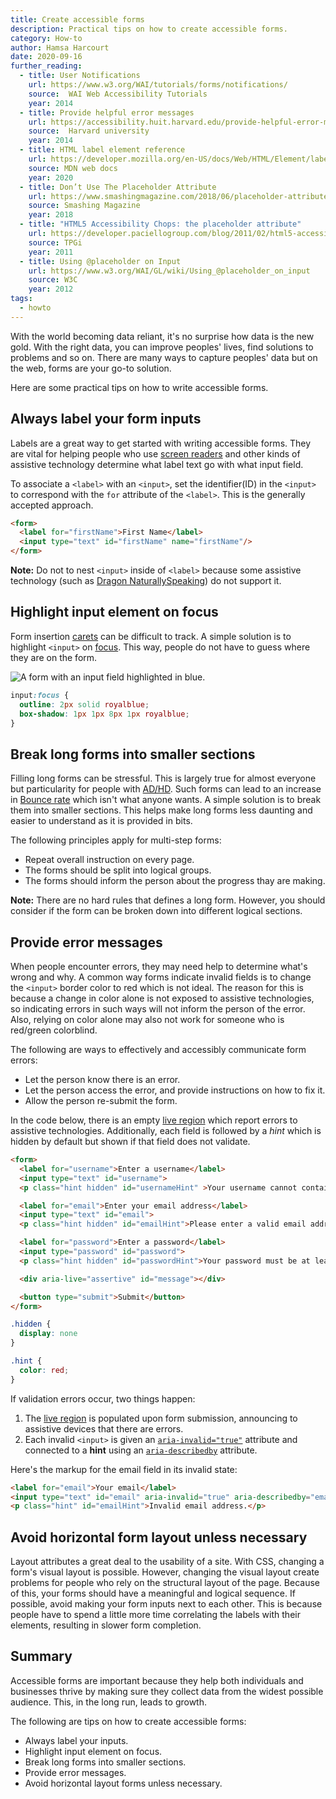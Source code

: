 ```yaml
---
title: Create accessible forms
description: Practical tips on how to create accessible forms.
category: How-to
author: Hamsa Harcourt
date: 2020-09-16
further_reading:
  - title: User Notifications
    url: https://www.w3.org/WAI/tutorials/forms/notifications/
    source:  WAI Web Accessibility Tutorials
    year: 2014
  - title: Provide helpful error messages
    url: https://accessibility.huit.harvard.edu/provide-helpful-error-messages
    source:  Harvard university
    year: 2014
  - title: HTML label element reference
    url: https://developer.mozilla.org/en-US/docs/Web/HTML/Element/label
    source: MDN web docs
    year: 2020
  - title: Don’t Use The Placeholder Attribute
    url: https://www.smashingmagazine.com/2018/06/placeholder-attribute/
    source: Smashing Magazine
    year: 2018
  - title: "HTML5 Accessibility Chops: the placeholder attribute"
    url: https://developer.paciellogroup.com/blog/2011/02/html5-accessibility-chops-the-placeholder-attribute/
    source: TPGi
    year: 2011
  - title: Using @placeholder on Input
    url: https://www.w3.org/WAI/GL/wiki/Using_@placeholder_on_input
    source: W3C
    year: 2012
tags:
  - howto
---
```


With the world becoming data reliant, it's no surprise how data is the new gold. With the right data, you can improve peoples' lives, find solutions to problems and so on. There are many ways to capture peoples' data but on the web, forms are your go-to solution.

Here are some  practical tips on how to write accessible forms.


## Always label your form inputs

Labels are a great way to get started with writing accessible forms. They are vital for helping people who use [screen readers](https://en.wikipedia.org/wiki/Screen_reader) and other kinds of assistive technology determine what label text go with what input field.

To associate a `<label>` with an `<input>`, set the identifier(ID) in the `<input>` to correspond with the `for` attribute of the `<label>`. This is the generally accepted approach.

```html
<form>
  <label for="firstName">First Name</label>
  <input type="text" id="firstName" name="firstName"/>
</form>
```

**Note:** Do not to nest `<input>` inside of `<label>` because some assistive technology (such as [Dragon NaturallySpeaking](https://en.wikipedia.org/wiki/Dragon_NaturallySpeaking)) do not support it.


## Highlight input element on focus

Form insertion [carets](https://developer.mozilla.org/en-US/docs/Glossary/caret#:~:text=A%20caret%20sometimes%20called%20a,is%20called%20the%20insertion%20point.) can be difficult to track. A simple solution is to highlight `<input>` on [focus](https://developer.mozilla.org/en-US/docs/Web/CSS/:focus). This way, people do not have to guess where they are on the form.

![A form with an input field highlighted in blue.](/img/posts/how-to-write-accessible-forms/form-field-on-focus.png)

```css
input:focus {
  outline: 2px solid royalblue;
  box-shadow: 1px 1px 8px 1px royalblue;
}
```

## Break long forms into smaller sections

Filling long forms can be stressful. This is largely true for almost everyone but particularity for people  with [AD/HD](https://www.cdc.gov/ncbddd/adhd/facts.html). Such forms can lead to an increase in [Bounce rate](https://en.wikipedia.org/wiki/Bounce_rate) which isn't what anyone wants. A simple solution is to break them into smaller sections. This helps make long forms less daunting and easier to understand as it is provided in bits.

The following principles apply for multi-step forms:

- Repeat overall instruction on every page.
- The forms should be split into logical groups.
- The forms should inform the person about the progress thay are making.

**Note:** There are no hard rules that defines a long form. However, you should consider if the form can be broken down into different logical sections.

## Provide error messages

When people encounter errors, they may need help to determine what's wrong and why. A common way forms indicate invalid fields is to change the `<input>` border color to red which is not ideal. The reason for this is because a change in color alone is not exposed to assistive technologies, so indicating errors in such ways will not inform the person of the error. Also, relying on color alone may also not work for someone who is red/green colorblind.

The following are ways to effectively and accessibly communicate form errors:

- Let the person know there is an error.
- Let the person access the error, and provide instructions on how to fix it.
- Allow the person re-submit the form.

In the code below, there is an empty [live region](https://developer.mozilla.org/en-US/docs/Web/Accessibility/ARIA/ARIA_Live_Regions) which report errors to assistive technologies. Additionally, each field is followed by a _hint_ which is hidden by default but shown if that field does not validate.

```html
<form>
  <label for="username">Enter a username</label>
  <input type="text" id="username">
  <p class="hint hidden" id="usernameHint" >Your username cannot contain punctuation</p>

  <label for="email">Enter your email address</label>
  <input type="text" id="email">
  <p class="hint hidden" id="emailHint">Please enter a valid email address</p>

  <label for="password">Enter a password</label>
  <input type="password" id="password">
  <p class="hint hidden" id="passwordHint">Your password must be at least 6 characters</p>

  <div aria-live="assertive" id="message"></div>

  <button type="submit">Submit</button>
</form>
```

```css
.hidden {
  display: none
}

.hint {
  color: red;
}
```
If validation errors occur, two things happen:

1. The [live region](https://developer.mozilla.org/en-US/docs/Web/Accessibility/ARIA/ARIA_Live_Regions) is populated upon form submission, announcing to assistive devices that there are errors.
2. Each invalid `<input>` is given an [`aria-invalid="true"`](https://developer.mozilla.org/en-US/docs/Web/Accessibility/ARIA/ARIA_Techniques/Using_the_aria-invalid_attribute) attribute and connected to a __hint__ using  an [`aria-describedby`](https://developer.mozilla.org/en-US/docs/Web/Accessibility/ARIA/ARIA_Techniques/Using_the_aria-describedby_attribute) attribute.

Here's the markup for the email field in its invalid state:

```html
<label for="email">Your email</label>
<input type="text" id="email" aria-invalid="true" aria-describedby="emailHint">
<p class="hint" id="emailHint">Invalid email address.</p>
```

## Avoid horizontal form layout unless necessary

Layout attributes a great deal  to the usability of a site. With CSS, changing a form's visual layout is possible. However, changing the visual layout create problems for people who rely on the structural layout of the page. Because of this, your forms should have a meaningful and logical sequence. If possible, avoid making your form inputs next to each other. This is because people have to spend a little more time correlating the labels with their elements, resulting in slower form completion.

## Summary

Accessible forms are important because they help both individuals and businesses thrive by making sure they collect data from the widest possible audience. This, in the long run, leads to growth.

 The following are tips on how to create accessible forms:

- Always label your inputs.
- Highlight input element on focus.
- Break long forms into smaller sections.
- Provide error messages.
- Avoid horizontal layout forms unless necessary.

